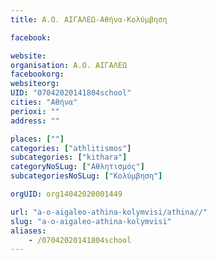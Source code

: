 ```yaml
---
title: Α.Ο. ΑΙΓΑΛΕΩ-Αθήνα-Κολύμβηση

facebook:

website:
organisation: Α.Ο. ΑΙΓΑΛΕΩ
facebookorg:
websiteorg:
UID: "07042020141804school"
cities: "Αθήνα"
perioxi: ""
address: ""

places: [""]
categories: ["athlitismos"]
subcategories: ["kithara"]
categoryNoSLug: ["Αθλητισμός"]
subcategoriesNoSLug: ["Κολύμβηση"]

orgUID: org14042020001449

url: "a-o-aigaleo-athina-kolymvisi/athina//"
slug: "a-o-aigaleo-athina-kolymvisi"
aliases:
    - /07042020141804school
---
```





